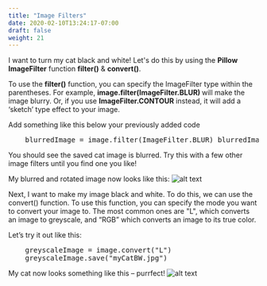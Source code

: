 ```yaml
---
title: "Image Filters"
date: 2020-02-10T13:24:17-07:00
draft: false
weight: 21
--- 
```


I want to turn my cat black and white! Let's do this by using the <b>Pillow ImageFilter</b> function <b>filter()</b> & <b>convert()</b>.

To use the <b>filter()</b> function, you can specify the ImageFilter type within the parentheses. For example, <b>image.filter(ImageFilter.BLUR) </b> will make the image blurry. Or, if you use <b>ImageFilter.CONTOUR</b> instead, it will add a ‘sketch’ type effect to your image.

Add something like this below your previously added code

<pre>
    blurredImage = image.filter(ImageFilter.BLUR) blurredImage.save("myCatBlurred.jpg")
</pre>

You should see the saved cat image is blurred. Try this with a few other image filters until you find one you like!

My blurred and rotated image now looks like this:
![alt text](../media/blurred_upside_down.png "blurred cat upside down")

Next, I want to make my image black and white. To do this, we can use the convert() function. To use this function, you can specify the mode you want to convert your image to. The most common ones are "L", which converts an image to greyscale, and “RGB” which converts an image to its true color.

Let’s try it out like this:

<pre>
    greyscaleImage = image.convert("L")
    greyscaleImage.save("myCatBW.jpg")
</pre>

My cat now looks something like this – purrfect!
![alt text](../media/bw_upside_down.png "blurred black and white cat upside down")